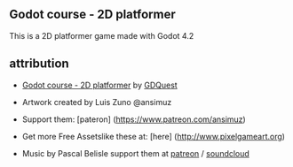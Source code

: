 ## Godot course - 2D platformer

This is a 2D platformer game made with Godot 4.2

## attribution

- [Godot course - 2D platformer](https://youtu.be/S8lMTwSRoRg) by [GDQuest](https://www.youtube.com/channel/UCxboW7x0jZqFdvMdCFKTMsQ)

- Artwork created by Luis Zuno @ansimuz
- Support them: [pateron] (https://www.patreon.com/ansimuz)

- Get more Free Assetslike these at: [here] (http://www.pixelgameart.org)

- Music by Pascal Belisle support them at [patreon](https://www.patreon.com/thetoadz) / [soundcloud](https://www.soundcloud.com/thetoadz)
